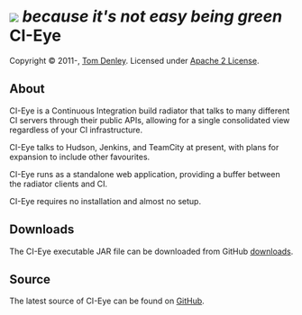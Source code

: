 [![][logo]][website] *because it's not easy being green*
CI-Eye
======
Copyright &copy; 2011-, [Tom Denley]. Licensed under [Apache 2 License].

About
-----
CI-Eye is a Continuous Integration build radiator that talks to many different CI servers through their public APIs, allowing for a single consolidated view regardless of your CI infrastructure.

CI-Eye talks to Hudson, Jenkins, and TeamCity at present, with plans for expansion to include other favourites.

CI-Eye runs as a standalone web application, providing a buffer between the radiator clients and CI.

CI-Eye requires no installation and almost no setup.

Downloads
---------
The CI-Eye executable JAR file can be downloaded from GitHub [downloads].

Source
------
The latest source of CI-Eye can be found on [GitHub].

[logo]: https://raw.github.com/netmelody/ci-eye/master/logo.png
[website]: http://netmelody.org
[Tom Denley]: https://github.com/scarytom
[Apache 2 License]: https://raw.github.com/netmelody/ci-eye/master/LICENSE
[downloads]: https://github.com/netmelody/ci-eye/downloads
[GitHub]: https://github.com/netmelody/ci-eye
